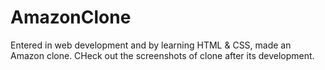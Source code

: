 # AmazonClone
Entered in web development and by learning HTML &amp; CSS, made an Amazon clone.
CHeck out the screenshots of clone after its development.
